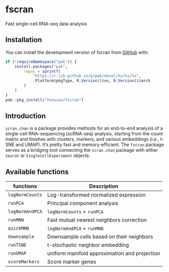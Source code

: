 
<!-- README.md is generated from README.Rmd. Please edit that file -->

# fscran

<!-- badges: start -->
<!-- badges: end -->

Fast single-cell RNA-seq data analysis

## Installation

You can install the development version of fscran from
[GitHub](https://github.com/) with:

``` r
if (!requireNamespace("pak")) {
    install.packages("pak",
        repos = sprintf(
            "https://r-lib.github.io/p/pak/devel/%s/%s/%s",
            .Platform$pkgType, R.Version()$os, R.Version()$arch
        )
    )
}
pak::pkg_install("Yunuuuu/fscran")
```

## Introduction

`scran.chan` is a package provides methods for an end-to-end analysis of
a single-cell RNA-sequencing (scRNA-seq) analysis, starting from the
count matrix and finishes with clusters, markers, and various embeddings
(i.e., t-SNE and UMAP). It’s pretty fast and memory-efficient. The
`fscran` package serves as a bridging tool connecting the `scran.chan`
package with either `Seurat` or `SingleCellExperiment` objects.

## Available functions

| functions       | Description                                   |
|-----------------|-----------------------------------------------|
| `logNormCounts` | Log-transformed normalized expression         |
| `runPCA`        | Principal component analysis                  |
| `logNormAndPCA` | `logNormCounts` + `runPCA`                    |
| `runMNN`        | Fast mutual nearest neighbors correction      |
| `quickMNN`      | `logNormAndPCA` + `runMNN`                    |
| `downsample`    | Downsample cells based on their neighbors     |
| `runTSNE`       | t-stochastic neighbor embedding               |
| `runUMAP`       | uniform manifold approximation and projection |
| `scoreMarkers`  | Score marker genes                            |
